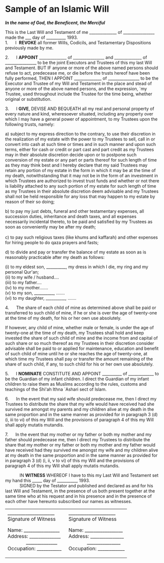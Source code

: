 Sample of an Islamic Will
=========================

***In the name of God, the Beneficent, the Merciful***

This is the Last Will and Testament of me \_\_\_\_\_\_\_\_\_\_\_\_\_\_
of \_\_\_\_\_\_\_\_\_\_\_\_\_\_\_\_ made the \_\_\_ day of
\_\_\_\_\_\_\_\_\_\_ 1993.  
 1.      I  **REVOKE** all former Wills, Codicils, and Testamentary
Dispositions previously made by me.

2.      I **APPOINT** \_\_\_\_\_\_\_\_\_\_\_\_\_\_ of
\_\_\_\_\_\_\_\_\_\_\_\_\_\_\_\_ and \_\_\_\_\_\_\_\_\_\_\_\_\_\_ of
\_\_\_\_\_\_\_\_\_\_\_\_\_\_\_\_ to be the joint Executors and Trustees
of this my last Will and Testament. BUT IF anyone or more of the above
named persons should refuse to act, predecease me, or die before the
trusts hereof have been fully performed, THEN I APPOINT
\_\_\_\_\_\_\_\_\_\_\_\_\_\_ of \_\_\_\_\_\_\_\_\_\_\_\_\_\_\_\_ to be
the Executor and Trustee of my Will and Testament in the place and stead
of anyone or more of the above named persons, and the expression, \`my
Trustee, used throughout include the Trustee for the time being, whether
original or substitution.

3.      I **GIVE**, DEVISE AND BEQUEATH all my real and personal
property of every nature and kind, wheresoever situated, including any
property over which I may have a general power of appointment, to my
Trustees upon the following trusts, namely:

a) subject to my express direction to the contrary, to use their
discretion in the realization of my estate with the power to my Trustees
to sell, call in or convert into cash at such time or times and in such
manner and upon such terms, either for cash or credit or part cast and
part credit as my Trustees may in their absolute discretion decide upon
or to postpone such conversion of my estate or any part or parts thereof
for such length of time as they may think best and I hereby declare that
my said Trustees may retain any portion of my estate in the form in
which it may be at the time of my death, notwithstanding that it may not
be in the form of an investment in which Trustees are authorized to
invest trust funds and whether or not there is liability attached to any
such portion of my estate for such length of time as my Trustees in
their absolute discretion deem advisable and my Trustees shall not be
held responsible for any loss that may happen to my estate by reason of
their so doing;

b) to pay my just debts, funeral and other testamentary expenses, all
succession duties, inheritance and death taxes, and all expenses
necessarily incidental thereto, to be paid and satisfied by my Trustees
as soon as conveniently may be after my death;  
          
 c) to pay such religious taxes (like khums and kaffarah) and other
expenses for hiring people to do qaza prayers and fasts;

d) to divide and pay or transfer the balance of my estate as soon as is
reasonably practicable after my death as follows:

(i) to my eldest son, \_\_\_\_\_\_\_\_\_\_, my dress in which I die, my
ring and my personal Qur'an;  
 (ii) to my wife / husband....  
 (iii) to my father....  
 (iv) to my mother.......  
 (v) to my son, \_\_\_\_\_\_\_\_\_\_, .......  
 (vi) to my daughter, \_\_\_\_\_\_\_\_\_\_, .......

4.      The share of each child of mine as determined above shall be
paid or transferred to such child of mine, if he or she is over the age
of twenty-one at the time of my death, for his or her own use
absolutely.

If however, any child of mine, whether male or female, is under the age
of twenty-one at the time of my death, my Trustees shall hold and keep
invested the share of such child of mine and the income from and capital
of such share or so much thereof as my Trustees in their discretion
consider advisable shall be paid to or applied for maintenance,
education and benefit of such child of mine until he or she reaches the
age of twenty-one, at which time my Trustees shall pay or transfer the
amount remaining of the share of such child, if any, to such child for
his or her own use absolutely.

5.      I **NOMINATE** CONSTITUTE AND APPOINT \_\_\_\_\_\_\_\_\_\_ of
\_\_\_\_\_\_\_\_\_\_\_\_\_ to be the Guardian of my infant children. I
direct the Guardian of my infant children to raise them as Muslims
according to the rules, customs and teachings of the Shi'ah Ithna
\`Ashari sect of Islam.

6.      In the event that my said wife should predecease me, then I
direct my Trustees to distribute the share that my wife would have
received had she survived me amongst my parents and my children alive at
my death in the same proportion and in the same manner as provided for
in paragraph 3 (d) (i, iii to vi) of this my Will and the provisions of
paragraph 4 of this my Will shall apply mutatis mutandis.

7.      In the event that my mother or my father or both my mother and
my father should predecease me, then I direct my Trustees to distribute
the share that my mother or my father or both my mother and my father
would have received had they survived me amongst my wife and my children
alive at my death in the same proportion and in the same manner as
provided for in paragraph 3 (d) (i, ii, v to vi) of this my Will and the
provisions of paragraph 4 of this my Will shall apply mutatis mutandis.

            IN **WITNESS** WHEREOF I have to this my Last Will and
Testament set my hand this \_\_\_\_\_ day of \_\_\_\_\_\_\_\_\_\_,
1993.  
             SIGNED by the Testator and published and declared as and
for his last Will and Testament, in the presence of us both present
together at the same time who at his request and in his presence and in
the presence of each other have hereunto subscribed our names as
witnesses.

<table>
<colgroup>
<col width="50%" />
<col width="50%" />
</colgroup>
<tbody>
<tr class="odd">
<td align="left">_____________________<br /> Signature of Witness
<p>Name: ________________  <br /> Address: ______________<br />               ______________<br /> Occupation: ___________</p></td>
<td align="left">_____________________<br /> Signature of Witness
<p>Name: _________________<br /> Address: _______________<br />               _______________<br /> Occupation: ____________</p></td>
</tr>
</tbody>
</table>


